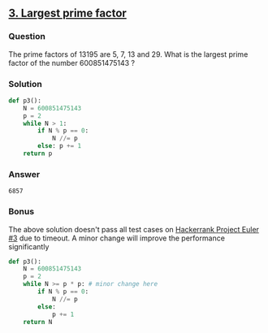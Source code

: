 ## **[3. Largest prime factor](https://projecteuler.net/problem=3)**

### Question
The prime factors of 13195 are 5, 7, 13 and 29.
What is the largest prime factor of the number 600851475143 ?

### Solution
```python
def p3():
    N = 600851475143
    p = 2
    while N > 1:
        if N % p == 0:
            N //= p
        else: p += 1
    return p
```

### Answer 
`6857`


### Bonus
The above solution doesn't pass all test cases on [Hackerrank Project Euler #3](https://www.hackerrank.com/contests/projecteuler/challenges/euler003/problem) due to timeout. A minor change will improve the performance significantly

```python
def p3():
    N = 600851475143
    p = 2
    while N >= p * p: # minor change here
        if N % p == 0:
            N //= p
        else:
            p += 1
    return N
```
